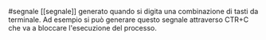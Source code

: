 #segnale 
[[segnale]] generato quando si digita una combinazione di tasti da terminale. Ad esempio si può generare questo segnale attraverso  CTR+C che va a bloccare l'esecuzione del processo.